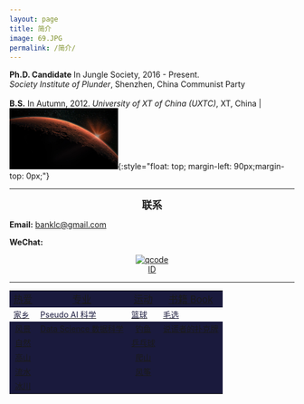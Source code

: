```yaml
---
layout: page
title: 简介
image: 69.JPG
permalink: /简介/
---
```



<p style='text-align: justify;'></p>

**Ph.D. Candidate** In Jungle Society, 2016 - Present.  
*Society Institute of Plunder*, Shenzhen, China Communist Party
<br><br>
**B.S.** In Autumn,  2012. 
*University of XT of China (UXTC)*, XT, China  | <img src="/img/11.jpg" alt="" width="38%">{:style="float: top; margin-left: 90px;margin-top: 0px;"}
<br>

* * * 

**<font size="4.5"><center>联系</center></font>**

**Email:** banklc@gmail.com

**WeChat:** <center><a href="https://imgchr.com/i/rsXKYD"><img src="https://s3.ax1x.com/2020/12/23/rsXKYD.jpg" alt="qcode" border="0" /><br><center> ID 
  
---

<table>
    <tr align="center" bgcolor="#1a1a3d"><td><big>热爱 </big></td><td><big>专业 </big></td><td><big>运动 </big></td><td><big>书籍 Book </big></td></tr>
    <tr><td><font color="#1a1a3d">家乡</font></td><td><font color="#1a1a3d">Pseudo AI 科学</font></td><td><font color="#1a1a3d">篮球</font></td><td><font color="#1a1a3d">毛选 </font></td></tr>
    <tr align="center" bgcolor="#1a1a3d"><td>风景</td><td>Data Science 数据科学 </td><td>钓鱼 </td><td>说谎者的扑克牌 </td></tr>
    <tr align="center" bgcolor="#1a1a3d"><td>自然</td><td> </td><td>乒乓球 </td><td> </td></tr>
    <tr align="center" bgcolor="#1a1a3d"><td>高山</td><td> </td><td>爬山 </td><td> </td></tr>
    <tr align="center" bgcolor="#1a1a3d"><td>流水</td><td> </td><td>风筝 </td><td> </td></tr>
    <tr align="center" bgcolor="#1a1a3d"><td>冰川</td><td> </td><td> </td><td> </td></tr>
 </table>

